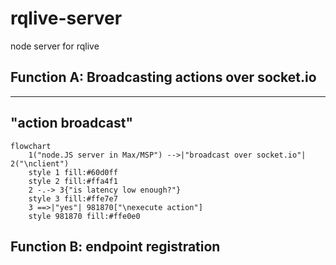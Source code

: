 # rqlive-server
node server for rqlive

## Function A: Broadcasting actions over socket.io
---
"action broadcast"
---
```mermaid
flowchart
	1("node.JS server in Max/MSP") -->|"broadcast over socket.io"| 2("\nclient")
	style 1 fill:#60d0ff
	style 2 fill:#ffa4f1
	2 -.-> 3{"is latency low enough?"}
	style 3 fill:#ffe7e7
	3 ==>|"yes"| 981870["\nexecute action"]
	style 981870 fill:#ffe0e0
```

## Function B: endpoint registration
